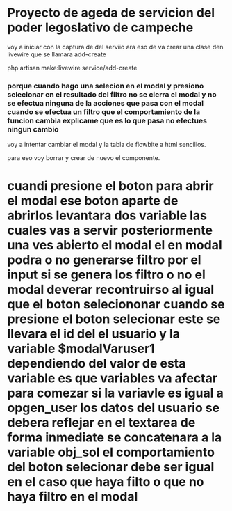 #  Proyecto de ageda de servicion del poder legoslativo de campeche

voy a iniciar con la captura de del serviio ara eso de va crear una clase den livewire que se llamara add-create

php artisan make:livewire service/add-create


###  porque cuando hago una selecion en el modal y presiono selecionar en el resultado del filtro no se cierra el modal y no se efectua ninguna de la acciones que pasa con el modal cuando se efectua un filtro que el comportamiento de la funcion cambia explicame que es lo que pasa no efectues ningun cambio

voy a intentar cambiar el modal y la tabla  de flowbite a html sencillos.

para eso voy borrar y crear de nuevo el componente.

#   cuandi presione el boton para abrir el modal ese boton aparte de abrirlos levantara dos variable las cuales vas a servir  posteriormente  una ves abierto el modal el en modal podra  o no generarse filtro por el input si se genera los filtro o no el modal deverar recontruirso al igual que el boton seleciononar cuando se presione el boton selecionar este se llevara el id del el usuario y la variable $modalVaruser1 dependiendo del valor de esta variable es que variables va afectar  para comezar si la variavle es igual a  opgen_user los datos del usuario se debera reflejar en el textarea de forma inmediate se concatenara a la variable obj_sol el comportamiento del boton selecionar debe ser igual en el caso que haya filto o que no haya filtro en el modal


